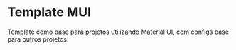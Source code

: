 # Template MUI

Template como base para projetos utilizando Material UI, com configs base para outros projetos.